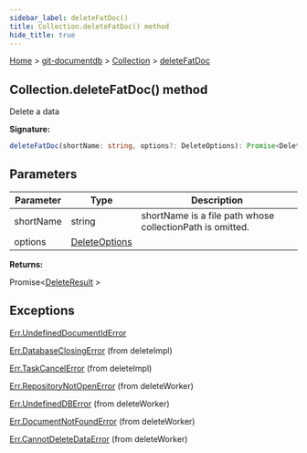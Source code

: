 ```yaml
---
sidebar_label: deleteFatDoc()
title: Collection.deleteFatDoc() method
hide_title: true
---
```


[Home](./index.md) &gt; [git-documentdb](./git-documentdb.md) &gt; [Collection](./git-documentdb.collection.md) &gt; [deleteFatDoc](./git-documentdb.collection.deletefatdoc.md)

## Collection.deleteFatDoc() method

Delete a data

<b>Signature:</b>

```typescript
deleteFatDoc(shortName: string, options?: DeleteOptions): Promise<DeleteResult>;
```

## Parameters

|  Parameter | Type | Description |
|  --- | --- | --- |
|  shortName | string | shortName is a file path whose collectionPath is omitted. |
|  options | [DeleteOptions](./git-documentdb.deleteoptions.md) |  |

<b>Returns:</b>

Promise&lt;[DeleteResult](./git-documentdb.deleteresult.md) &gt;

## Exceptions

[Err.UndefinedDocumentIdError](./git-documentdb.err.undefineddocumentiderror.md)

[Err.DatabaseClosingError](./git-documentdb.err.databaseclosingerror.md) (from deleteImpl)

[Err.TaskCancelError](./git-documentdb.err.taskcancelerror.md) (from deleteImpl)

[Err.RepositoryNotOpenError](./git-documentdb.err.repositorynotopenerror.md) (from deleteWorker)

[Err.UndefinedDBError](./git-documentdb.err.undefineddberror.md) (from deleteWorker)

[Err.DocumentNotFoundError](./git-documentdb.err.documentnotfounderror.md) (from deleteWorker)

[Err.CannotDeleteDataError](./git-documentdb.err.cannotdeletedataerror.md) (from deleteWorker)

